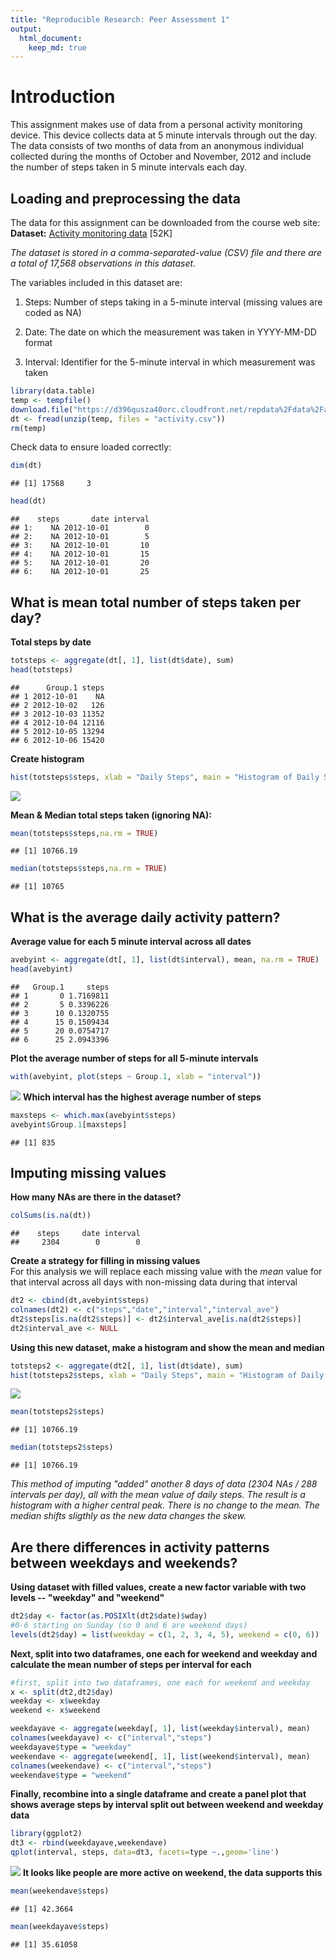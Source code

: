 ```yaml
---
title: "Reproducible Research: Peer Assessment 1"
output: 
  html_document:
    keep_md: true
---
```



# Introduction

This assignment makes use of data from a personal activity monitoring device. This device collects data at 5 minute intervals through out the day. The data consists of two months of data from an anonymous individual collected during the months of October and November, 2012 and include the number of steps taken in 5 minute intervals each day.



## Loading and preprocessing the data

The data for this assignment can be downloaded from the course web site: 
**Dataset:** [Activity monitoring data](https://d396qusza40orc.cloudfront.net/repdata%2Fdata%2Factivity.zip) [52K]

*The dataset is stored in a comma-separated-value (CSV) file and there are a total of 17,568 observations in this dataset.*

The variables included in this dataset are:

1. Steps: Number of steps taking in a 5-minute interval (missing values are coded as NA)

2. Date: The date on which the measurement was taken in YYYY-MM-DD format

3. Interval: Identifier for the 5-minute interval in which measurement was taken



```r
library(data.table)
temp <- tempfile()
download.file("https://d396qusza40orc.cloudfront.net/repdata%2Fdata%2Factivity.zip", temp)
dt <- fread(unzip(temp, files = "activity.csv"))
rm(temp)
```

Check data to ensure loaded correctly:

```r
dim(dt)
```

```
## [1] 17568     3
```

```r
head(dt)
```

```
##    steps       date interval
## 1:    NA 2012-10-01        0
## 2:    NA 2012-10-01        5
## 3:    NA 2012-10-01       10
## 4:    NA 2012-10-01       15
## 5:    NA 2012-10-01       20
## 6:    NA 2012-10-01       25
```

## What is mean total number of steps taken per day?

**Total steps by date**

```r
totsteps <- aggregate(dt[, 1], list(dt$date), sum)
head(totsteps)
```

```
##      Group.1 steps
## 1 2012-10-01    NA
## 2 2012-10-02   126
## 3 2012-10-03 11352
## 4 2012-10-04 12116
## 5 2012-10-05 13294
## 6 2012-10-06 15420
```
**Create histogram**

```r
hist(totsteps$steps, xlab = "Daily Steps", main = "Histogram of Daily Steps")
```

![](PA1_template_files/figure-html/unnamed-chunk-3-1.png)<!-- -->

**Mean & Median total steps taken (ignoring NA):**

```r
mean(totsteps$steps,na.rm = TRUE)
```

```
## [1] 10766.19
```

```r
median(totsteps$steps,na.rm = TRUE)
```

```
## [1] 10765
```
## What is the average daily activity pattern?
**Average value for each 5 minute interval across all dates**

```r
avebyint <- aggregate(dt[, 1], list(dt$interval), mean, na.rm = TRUE)
head(avebyint)
```

```
##   Group.1     steps
## 1       0 1.7169811
## 2       5 0.3396226
## 3      10 0.1320755
## 4      15 0.1509434
## 5      20 0.0754717
## 6      25 2.0943396
```
**Plot the average number of steps for all 5-minute intervals**

```r
with(avebyint, plot(steps ~ Group.1, xlab = "interval"))
```

![](PA1_template_files/figure-html/unnamed-chunk-6-1.png)<!-- -->
**Which interval has the highest average number of steps**

```r
maxsteps <- which.max(avebyint$steps)
avebyint$Group.1[maxsteps]
```

```
## [1] 835
```


## Imputing missing values
**How many NAs are there in the dataset?**

```r
colSums(is.na(dt))
```

```
##    steps     date interval 
##     2304        0        0
```
**Create a strategy for filling in missing values**  
For this analysis we will replace each missing value with the *mean* value for that interval across all days with non-missing data during that interval

```r
dt2 <- cbind(dt,avebyint$steps)
colnames(dt2) <- c("steps","date","interval","interval_ave")
dt2$steps[is.na(dt2$steps)] <- dt2$interval_ave[is.na(dt2$steps)]
dt2$interval_ave <- NULL
```
**Using this new dataset, make a histogram and show the mean and median**

```r
totsteps2 <- aggregate(dt2[, 1], list(dt$date), sum)
hist(totsteps2$steps, xlab = "Daily Steps", main = "Histogram of Daily Steps")
```

![](PA1_template_files/figure-html/unnamed-chunk-10-1.png)<!-- -->

```r
mean(totsteps2$steps)
```

```
## [1] 10766.19
```

```r
median(totsteps2$steps)
```

```
## [1] 10766.19
```

*This method of imputing "added" another 8 days of data (2304 NAs / 288 intervals per day), all with the mean value of daily steps. The result is a histogram with a higher central peak. There is no change to the mean. The median shifts sligthly as the new data changes the skew.*

## Are there differences in activity patterns between weekdays and weekends?
**Using dataset with filled values, create a new factor variable with two levels -- "weekday" and "weekend"**

```r
dt2$day <- factor(as.POSIXlt(dt2$date)$wday)
#0-6 starting on Sunday (so 0 and 6 are weekend days)
levels(dt2$day) = list(weekday = c(1, 2, 3, 4, 5), weekend = c(0, 6))
```

**Next, split into two dataframes, one each for weekend and weekday and calculate the mean number of steps per interval for each**


```r
#first, split into two dataframes, one each for weekend and weekday
x <- split(dt2,dt2$day)
weekday <- x$weekday
weekend <- x$weekend

weekdayave <- aggregate(weekday[, 1], list(weekday$interval), mean)
colnames(weekdayave) <- c("interval","steps")
weekdayave$type = "weekday"
weekendave <- aggregate(weekend[, 1], list(weekend$interval), mean)
colnames(weekendave) <- c("interval","steps")
weekendave$type = "weekend"
```

**Finally, recombine into a single dataframe and create a panel plot that shows average steps by interval split out between weekend and weekday data**


```r
library(ggplot2)
dt3 <- rbind(weekdayave,weekendave)
qplot(interval, steps, data=dt3, facets=type ~.,geom='line')
```

![](PA1_template_files/figure-html/unnamed-chunk-13-1.png)<!-- -->
**It looks like people are more active on weekend, the data supports this**

```r
mean(weekendave$steps)
```

```
## [1] 42.3664
```

```r
mean(weekdayave$steps)
```

```
## [1] 35.61058
```
